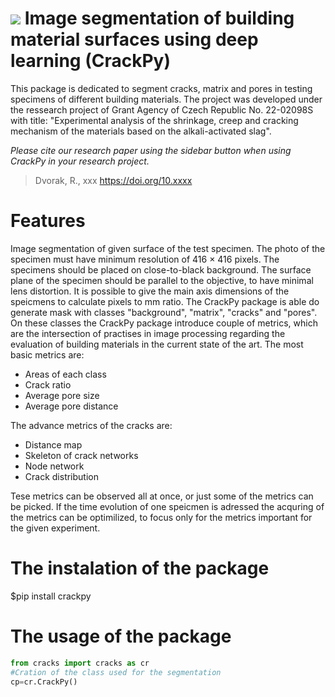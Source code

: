 ![](https://github.com/Rievil/CrackPy/blob/main/Plots/Example.png)
Image segmentation of building material surfaces using deep learning (CrackPy)
=================================================================

This package is dedicated to segment cracks, matrix and pores in testing specimens of different building materials. The project was developed under the ressearch project of Grant Agency of Czech Republic No. 22-02098S with title: "Experimental analysis of the shrinkage, creep and cracking mechanism of the materials based on the alkali-activated slag".

_Please cite our research paper using the sidebar button when using CrackPy in your research project._
> Dvorak, R., xxx https://doi.org/10.xxxx

Features
=================================================================
Image segmentation of given surface of the test specimen. The photo of the specimen must have minimum resolution of 416 $\times$ 416 pixels.
The specimens should be placed on close-to-black background. The surface plane of the specimen should be parallel to the objective, to have minimal lens distortion. It is possible to give the main axis dimensions of the speicmens to calculate pixels to mm ratio.
The CrackPy package is able do generate mask with classes "background", "matrix", "cracks" and "pores". On these classes the CrackPy package introduce couple of metrics, which are the intersection of practises in image processing regarding the evaluation of building materials in the current state of the art. The most basic metrics are:
- Areas of each class
- Crack ratio
- Average pore size
- Average pore distance

The advance metrics of the cracks are:
- Distance map
- Skeleton of crack networks
- Node network
- Crack distribution

Tese metrics can be observed all at once, or just some of the metrics can be picked. If the time evolution of one speicmen is adressed the acquring of the metrics can be optimilized, to focus only for the metrics important for the given experiment.

The instalation of the package
============================
$pip install crackpy

The usage of the package 
=============================

```Python
from cracks import cracks as cr
#Cration of the class used for the segmentation
cp=cr.CrackPy()
```


